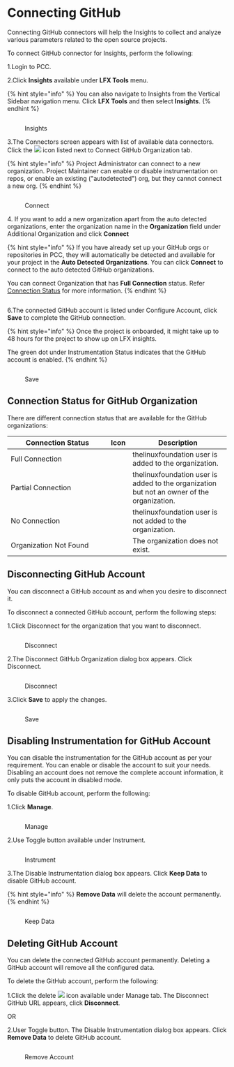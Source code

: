 # Connecting GitHub

Connecting GitHub connectors will help the Insights to collect and analyze various parameters related to the open source projects.&#x20;

To connect GitHub connector for Insights, perform the following:

1.Login to PCC.

2.Click **Insights** available under **LFX Tools** menu.

{% hint style="info" %}
You can also navigate to Insights from the Vertical Sidebar navigation menu. Click **LFX Tools** and then select **Insights**.
{% endhint %}

<figure><img src="../../../.gitbook/assets/Sec1 (1).png" alt=""><figcaption><p>Insights</p></figcaption></figure>

3.The Connectors screen appears with list of available data connectors. Click the ![](../../../.gitbook/assets/Plus\_icon.png) icon listed next to Connect GitHub Organization tab.&#x20;

{% hint style="info" %}
Project Administrator can connect to a new organization. Project Maintainer can enable or disable instrumentation on repos, or enable an existing ("autodetected") org, but they cannot connect a new org.
{% endhint %}

<figure><img src="../../../.gitbook/assets/Connect Git.png" alt=""><figcaption><p>Connect </p></figcaption></figure>

4\. If you want to add a new organization apart from the auto detected organizations, enter the organization name in the **Organization** field under Additional Organization and click **Connect**&#x20;

{% hint style="info" %}
If you have already set up your GitHub orgs or repositories in PCC, they will automatically be detected and available for your project in the **Auto Detected Organizations**. You can click **Connect** to connect to the auto detected GitHub organizations.&#x20;

You can connect Organization that has **Full Connection** status. Refer [Connection Status](https://docs.linuxfoundation.org/lfx/project-control-center-pre-release/tools/insights/connecting-github#connection-status-for-github-organization) for more information.&#x20;
{% endhint %}

<figure><img src="../../../.gitbook/assets/Github list.png" alt=""><figcaption></figcaption></figure>

6.The connected GitHub account is listed under Configure Account, click **Save** to complete the GitHub connection.

{% hint style="info" %}
Once the project is onboarded, it might take up to 48 hours for the project to show up on LFX insights.

The green dot under Instrumentation Status indicates that the GitHub account is enabled.
{% endhint %}

<figure><img src="../../../.gitbook/assets/Git Sa.png" alt=""><figcaption><p>Save</p></figcaption></figure>

## Connection Status for GitHub Organization&#x20;

There are different connection status that are available for the GitHub organizations:

<table><thead><tr><th width="214">Connection Status </th><th>Icon</th><th>Description </th></tr></thead><tbody><tr><td>Full Connection </td><td><img src="../../../.gitbook/assets/FC.png" alt="" data-size="line"></td><td> thelinuxfoundation user is added to the organization. </td></tr><tr><td>Partial Connection </td><td><img src="../../../.gitbook/assets/PC.png" alt="" data-size="line"></td><td>thelinuxfoundation user is added to the organization but not an owner of the organization.</td></tr><tr><td>No Connection </td><td><img src="../../../.gitbook/assets/NCq.png" alt="" data-size="line"></td><td>thelinuxfoundation user is not added to the organization.</td></tr><tr><td>Organization Not Found </td><td><img src="../../../.gitbook/assets/ON.png" alt="" data-size="line"></td><td>The organization does not exist.</td></tr></tbody></table>

## Disconnecting GitHub Account&#x20;

You can disconnect a GitHub account as and when you desire to disconnect it.&#x20;

To disconnect a connected GitHub account, perform the following steps:

1.Click Disconnect for the organization that you want to disconnect.&#x20;

<figure><img src="../../../.gitbook/assets/Dis.png" alt=""><figcaption><p>Disconnect </p></figcaption></figure>

2.The Disconnect GitHub Organization dialog box appears. Click Disconnect.&#x20;

<figure><img src="../../../.gitbook/assets/Disc .png" alt=""><figcaption><p>Disconnect </p></figcaption></figure>

3.Click **Save** to apply the changes.&#x20;

<figure><img src="../../../.gitbook/assets/Sa.png" alt=""><figcaption><p>Save</p></figcaption></figure>

## Disabling Instrumentation for GitHub Account

You can disable the instrumentation for the GitHub account as per your requirement. You can enable or disable the account to suit your needs. Disabling an account does not remove the complete account information, it only puts the account in disabled mode.

To disable GitHub account, perform the following:

1.Click **Manage**.&#x20;

<figure><img src="../../../.gitbook/assets/Man.png" alt=""><figcaption><p>Manage</p></figcaption></figure>

2.Use Toggle button available under Instrument.

<figure><img src="../../../.gitbook/assets/Toogl.png" alt=""><figcaption><p>Instrument </p></figcaption></figure>

3.The Disable Instrumentation dialog box appears. Click **Keep Data** to disable GitHub account.

{% hint style="info" %}
**Remove Data** will delete the account permanently. &#x20;
{% endhint %}

<figure><img src="../../../.gitbook/assets/Keep.png" alt=""><figcaption><p>Keep Data</p></figcaption></figure>

## Deleting GitHub Account

You can delete the connected GitHub account permanently. Deleting a GitHub account will remove all the configured data.

To delete the GitHub account, perform the following:

1.Click the delete ![](../../../.gitbook/assets/Delete\_Icon.png) icon available under Manage tab. The Disconnect GitHub URL appears, click **Disconnect**.

OR

2.User Toggle button. The Disable Instrumentation dialog box appears. Click **Remove Data** to delete GitHub account.

<figure><img src="../../../.gitbook/assets/remove.png" alt=""><figcaption><p>Remove Account </p></figcaption></figure>
